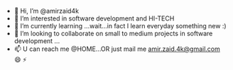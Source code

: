- 👋 Hi, I’m @amirzaid4k
- 👀 I’m interested in software development and HI-TECH
- 🌱 I’m currently learning ...wait...in fact I learn everyday something new :)
- 💞️ I’m looking to collaborate on small to medium projects in software development ...
- 📫 U can reach me @HOME...OR just mail me <amir.zaid.4k@gmail.com>
  😄 
   ⚡ 

<!---
amirzaid4k/amirzaid4k is a ✨ special ✨ repository because its `README.md` (this file) appears on your GitHub profile.
You can click the Preview link to take a look at your changes.
--->
